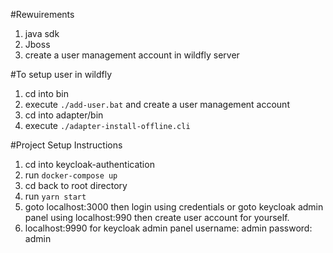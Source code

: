 #Rewuirements
1. java sdk 
2. Jboss 
3. create a user management account in wildfly server

#To setup user in wildfly
1. cd into bin 
2. execute `./add-user.bat` and create a user management account
3. cd into adapter/bin 
4. execute `./adapter-install-offline.cli`

#Project Setup Instructions 
1. cd into keycloak-authentication
2. run `docker-compose up`
3. cd back to root directory 
4. run `yarn start`
5. goto localhost:3000 then login using credentials or goto keycloak admin panel using localhost:990 then create user account for       yourself. 
6. localhost:9990 for keycloak admin panel username: admin password: admin
